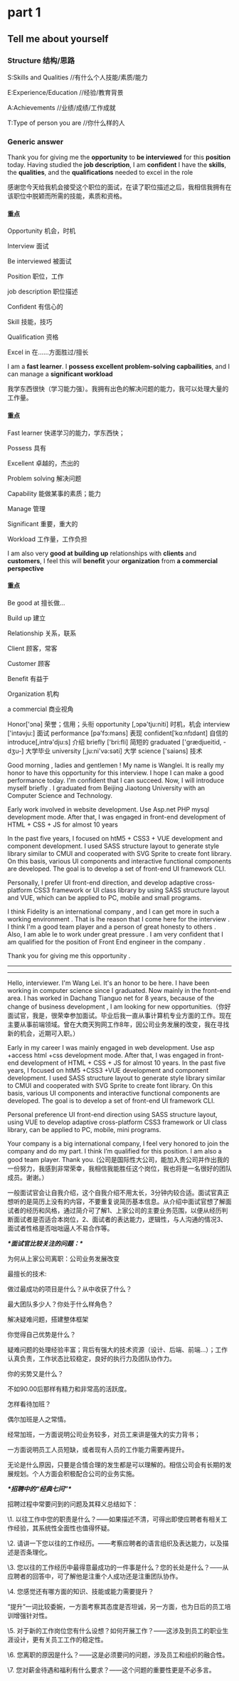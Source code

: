 # part 1

## Tell me about yourself

### Structure 结构/思路

 S:Skills and Qualities
//有什么个人技能/素质/能力

E:Experience/Education
//经验/教育背景

A:Achievements
//业绩/成绩/工作成就

T:Type of person you are
//你什么样的人

### Generic answer

Thank you for giving me the **opportunity** to **be interviewed** for this **position** today. Having studied the **job description**, I am **confident** I have the **skills**, the **qualities**, and the **qualifications** needed to excel in the role

感谢您今天给我机会接受这个职位的面试，在读了职位描述之后，我相信我拥有在该职位中脱颖而所需的技能，素质和资格。



#### 重点

Opportunity		机会，时机

Interview			 面试

Be interviewed	被面试

Position				职位，工作

job description	职位描述

Confident			有信心的

Skill					 技能，技巧

Qualification		资格

Excel in				在......方面胜过/擅长

I am a **fast learner**. I **possess excellent problem-solving capbailities**, and I can manage a **significant workload**

我学东西很快（学习能力强）。我拥有出色的解决问题的能力，我可以处理大量的工作量。

#### 重点

Fast learner 		  快递学习的能力，学东西快；

Possess				具有

Excellent				卓越的，杰出的

Problem solving	 解决问题

Capability				能做某事的素质；能力

Manage					管理

Significant				重要，重大的

Workload				  工作量，工作负担

I am also very **good at building up** relationships with **clients** and **customers**, I feel this will **benefit** your **organization** from **a commercial perspective**

#### 重点

Be good at 			擅长做...

Build up				建立

Relationship			关系，联系

Client						顾客，常客

Customer				顾客

Benefit					有益于

Organization			机构

a commercial		  商业视角


Honor['ɔnə]				荣誉；信用；头衔
opportunity [,ɔpə'tju:niti]	 时机，机会
interview ['intəvju:]		面试
performance [pə'fɔ:məns]	表现
confident[ˈkɑːnfɪdənt]	自信的
introduce[,intrə'dju:s]	介绍
briefly ['bri:fli]				简短的
graduated ['ɡrædjueitid, -dʒu-]	大学毕业
university [,ju:ni'və:səti]	大学
science ['saiəns]			技术




Good morning , Iadies and gentlemen ! My name is Wanglei. It is really my honor to have this opportunity for this interview. I hope I can make a good performance today. I'm confident that I can succeed. Now, I will introduce myself briefly . I graduated from Beijing Jiaotong University with an Computer Science and Technology. 

Early work involved in website development. Use Asp.net PHP mysql development mode. After that, I was engaged in front-end development of HTML + CSS + JS for almost 10 years

In the past five years, I focused on htM5 + CSS3 + VUE development and component development. I used SASS structure layout to generate style library similar to CMUI and cooperated with SVG Sprite to create font library. On this basis, various UI components and interactive functional components are developed. The goal is to develop a set of front-end UI framework CLI.

Personally, I prefer UI front-end direction, and develop adaptive cross-platform CSS3 framework or UI class library by using SASS structure layout and VUE, which can be applied to PC, mobile and small programs.

I think Fidelity is an international company , and I can get more in such a working environment . That is lhe reason that I come here for the interview . I think l'm a good team player and a person of great honesty to others . Also, I am able Ie to work under great pressure . I am very confident that I am qualified for the position of Front End engineer in the company .

Thank you for giving me this opportunity .

- - - -
* * * *

Hello, interviewer. I'm Wang Lei. It's an honor to be here.  I have been working in computer science since I graduated. Now mainly in the front-end area. I has worked in Dachang Tianguo net for 8 years, because of the change of business development , I am looking for new opportunities.（你好面试官，我是，很荣幸参加面试。毕业后我一直从事计算机专业方面的工作。现在主要从事前端领域。曾在大商天狗网工作8年，因公司业务发展的改变，我在寻找新的机会，近期可入职。）

Early in my career I was mainly engaged in web development. Use asp +access html +css development mode.  After that, I was engaged in front-end development of HTML + CSS + JS for almost 10 years. In the past five years, I focused on htM5 +CSS3 +VUE development and component development. I used SASS structure layout to generate style library similar to CMUI and cooperated with SVG Sprite to create font library.   On this basis, various UI components and interactive functional components are developed.  The goal is to develop a set of front-end UI framework CLI. 

Personal preference UI front-end direction using SASS structure layout, using VUE to develop adaptive cross-platform CSS3 framework or UI class library, can be applied to PC, mobile, mini programs.

 Your company is a big international company,  I feel very honored to join the company and do my part. I think I’m qualified for this position. I am also a good team player. Thank you.  (公司是国际性大公司，能加入贵公司并作出我的一份努力，我感到非常荣幸，我相信我能胜任这个岗位，我也将是一名很好的团队成员。谢谢。）

 

一般面试官会让自我介绍，这个自我介绍不用太长，3分钟内较合适。面试官真正想听的是简历上没有的内容，不要重复说简历基本信息。从介绍中面试官想了解面试者的经历和风格，通过简介可了解1、上家公司的主要业务范围，以便从经历判断面试者是否适合本岗位，2、面试者的表达能力，逻辑性，与人沟通的情况3、面试者性格是否咄咄逼人不易合作等。

 

***\*面试官比较关注的问题：\****

为何从上家公司离职：公司业务发展改变

最擅长的技术:

做过最成功的项目是什么？从中收获了什么？

最大团队多少人？你处于什么样角色？

解决疑难问题，搭建整体框架

你觉得自己优势是什么？

疑难问题的处理经验丰富；背后有强大的技术资源（设计、后端、前端...）；工作认真负责，工作状态比较稳定，良好的执行力及团队协作力。

你的劣势又是什么？

不如90.00后那样有精力和非常高的活跃度。

怎样看待加班？

偶尔加班是人之常情。

经常加班，一方面说明公司业务较多，对员工来讲是强大的实力背书；

一方面说明员工人员短缺，或者现有人员的工作能力需要再提升。

无论是什么原因，只要是合情合理的发生都是可以理解的。相信公司会有长期的发展规划。个人方面会积极配合公司的业务实施。

***\*招聘中的“经典七问”\****

招聘过程中常要问到的问题及其释义总结如下： 

\1. 以往工作中您的职责是什么？――如果描述不清，可得出即使应聘者有相关工作经验，其系统性全面性也值得怀疑。 

\2. 请讲一下您以往的工作经历。――考察应聘者的语言组织及表达能力，以及描述是否条理化。 

 \3. 您以往的工作经历中最得意最成功的一件事是什么？您的长处是什么？――从应聘者的回答中，可了解他是注重个人成功还是注重团队协作。 

 \4. 您感觉还有哪方面的知识、技能或能力需要提升？

“提升”一词比较委婉，一方面考察其态度是否坦诚，另一方面，也为日后的员工培训增强针对性。 

 \5. 对于新的工作岗位您有什么设想？如何开展工作？――这涉及到员工的职业生涯设计，更有关员工工作的稳定性。 

 \6. 您离职的原因是什么？――这是必须要问的问题，涉及员工和组织的融合性。 

 \7. 您对薪金待遇和福利有什么要求？――这个问题的重要性更是不必多言。
